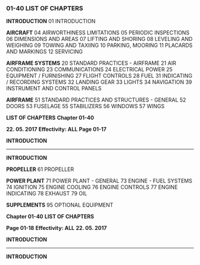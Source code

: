 ### 01-40 LIST OF CHAPTERS

**INTRODUCTION**
01 INTRODUCTION

**AIRCRAFT**
04 AIRWORTHINESS LIMITATIONS
05 PERIODIC INSPECTIONS
06 DIMENSIONS AND AREAS
07 LIFTING AND SHORING
08 LEVELING AND WEIGHING
09 TOWING AND TAXIING
10 PARKING, MOORING
11 PLACARDS AND MARKINGS
12 SERVICING

**AIRFRAME SYSTEMS**
20 STANDARD PRACTICES - AIRFRAME
21 AIR CONDITIONING
23 COMMUNICATIONS
24 ELECTRICAL POWER
25 EQUIPMENT / FURNISHING
27 FLIGHT CONTROLS
28 FUEL
31 INDICATING / RECORDING SYSTEMS
32 LANDING GEAR
33 LIGHTS
34 NAVIGATION
39 INSTRUMENT AND CONTROL PANELS

**AIRFRAME**
51 STANDARD PRACTICES AND STRUCTURES - GENERAL
52 DOORS
53 FUSELAGE
55 STABILIZERS
56 WINDOWS
57 WINGS

**LIST OF CHAPTERS** **Chapter 01-40**

**22. 05. 2017** **Effectivity: ALL** **Page 01-17**


**INTRODUCTION**


-----

**INTRODUCTION**

**PROPELLER**
61 PROPELLER

**POWER PLANT**
71 POWER PLANT - GENERAL
73 ENGINE - FUEL SYSTEMS
74 IGNITION
75 ENGINE COOLING
76 ENGINE CONTROLS
77 ENGINE INDICATING
78 EXHAUST
79 OIL

**SUPPLEMENTS**
95 OPTIONAL EQUIPMENT

**Chapter 01-40** **LIST OF CHAPTERS**

**Page 01-18** **Effectivity: ALL** **22. 05. 2017**


**INTRODUCTION**


-----

**INTRODUCTION**

